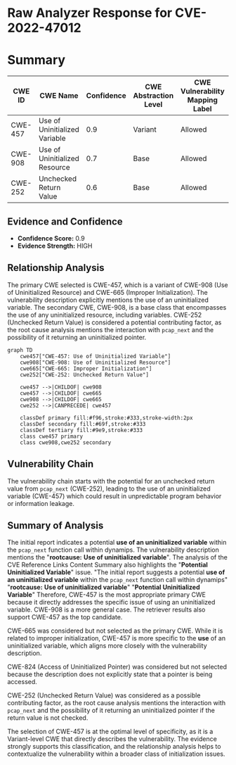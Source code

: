 # Raw Analyzer Response for CVE-2022-47012

# Summary
| CWE ID | CWE Name | Confidence | CWE Abstraction Level | CWE Vulnerability Mapping Label | CWE-Vulnerability Mapping Notes |
|---|---|---|---|---|---|
| CWE-457 | Use of Uninitialized Variable | 0.9 | Variant | Allowed | Primary CWE |
| CWE-908 | Use of Uninitialized Resource | 0.7 | Base | Allowed | Secondary Candidate |
| CWE-252 | Unchecked Return Value | 0.6 | Base | Allowed | Secondary Candidate |

## Evidence and Confidence

*   **Confidence Score:** 0.9
*   **Evidence Strength:** HIGH

## Relationship Analysis
The primary CWE selected is CWE-457, which is a variant of CWE-908 (Use of Uninitialized Resource) and CWE-665 (Improper Initialization). The vulnerability description explicitly mentions the use of an uninitialized variable. The secondary CWE, CWE-908, is a base class that encompasses the use of any uninitialized resource, including variables. CWE-252 (Unchecked Return Value) is considered a potential contributing factor, as the root cause analysis mentions the interaction with `pcap_next` and the possibility of it returning an uninitialized pointer.

```mermaid
graph TD
    cwe457["CWE-457: Use of Uninitialized Variable"]
    cwe908["CWE-908: Use of Uninitialized Resource"]
    cwe665["CWE-665: Improper Initialization"]
    cwe252["CWE-252: Unchecked Return Value"]
    
    cwe457 -->|CHILDOF| cwe908
    cwe457 -->|CHILDOF| cwe665
    cwe908 -->|CHILDOF| cwe665
    cwe252 -->|CANPRECEDE| cwe457

    classDef primary fill:#f96,stroke:#333,stroke-width:2px
    classDef secondary fill:#69f,stroke:#333
    classDef tertiary fill:#9e9,stroke:#333
    class cwe457 primary
    class cwe908,cwe252 secondary
```

## Vulnerability Chain
The vulnerability chain starts with the potential for an unchecked return value from `pcap_next` (CWE-252), leading to the use of an uninitialized variable (CWE-457) which could result in unpredictable program behavior or information leakage.

## Summary of Analysis
The initial report indicates a potential **use of an uninitialized variable** within the `pcap_next` function call within dynamips. The vulnerability description mentions the "**rootcause:** **Use of uninitialized variable**". The analysis of the CVE Reference Links Content Summary also highlights the "**Potential Uninitialized Variable**" issue.
"The initial report suggests a potential **use of an uninitialized variable** within the `pcap_next` function call within dynamips"
"**rootcause:** **Use of uninitialized variable**"
"**Potential Uninitialized Variable**"
Therefore, CWE-457 is the most appropriate primary CWE because it directly addresses the specific issue of using an uninitialized variable. CWE-908 is a more general case. The retriever results also support CWE-457 as the top candidate.

CWE-665 was considered but not selected as the primary CWE. While it is related to improper initialization, CWE-457 is more specific to the **use** of an uninitialized variable, which aligns more closely with the vulnerability description.

CWE-824 (Access of Uninitialized Pointer) was considered but not selected because the description does not explicitly state that a pointer is being accessed.

CWE-252 (Unchecked Return Value) was considered as a possible contributing factor, as the root cause analysis mentions the interaction with `pcap_next` and the possibility of it returning an uninitialized pointer if the return value is not checked.

The selection of CWE-457 is at the optimal level of specificity, as it is a Variant-level CWE that directly describes the vulnerability. The evidence strongly supports this classification, and the relationship analysis helps to contextualize the vulnerability within a broader class of initialization issues.